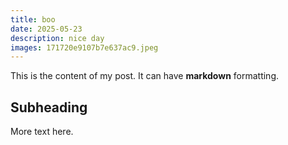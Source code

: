 ```yaml
---
title: boo
date: 2025-05-23
description: nice day
images: 171720e9107b7e637ac9.jpeg
---
```


This is the content of my post. It can have **markdown** formatting.

## Subheading

More text here.
